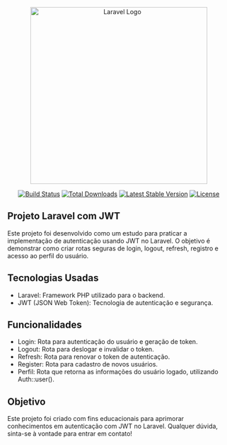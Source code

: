 <p align="center"><a href="https://laravel.com" target="_blank"><img src="https://raw.githubusercontent.com/laravel/art/master/logo-lockup/5%20SVG/2%20CMYK/1%20Full%20Color/laravel-logolockup-cmyk-red.svg" width="400" alt="Laravel Logo"></a></p>

<p align="center">
<a href="https://github.com/laravel/framework/actions"><img src="https://github.com/laravel/framework/workflows/tests/badge.svg" alt="Build Status"></a>
<a href="https://packagist.org/packages/laravel/framework"><img src="https://img.shields.io/packagist/dt/laravel/framework" alt="Total Downloads"></a>
<a href="https://packagist.org/packages/laravel/framework"><img src="https://img.shields.io/packagist/v/laravel/framework" alt="Latest Stable Version"></a>
<a href="https://packagist.org/packages/laravel/framework"><img src="https://img.shields.io/packagist/l/laravel/framework" alt="License"></a>
</p>

## Projeto Laravel com JWT

Este projeto foi desenvolvido como um estudo para praticar a implementação de autenticação usando JWT no Laravel. O objetivo é demonstrar como criar rotas seguras de login, logout, refresh, registro e acesso ao perfil do usuário.

## Tecnologias Usadas

- Laravel: Framework PHP utilizado para o backend.
- JWT (JSON Web Token): Tecnologia de autenticação e segurança.

## Funcionalidades

- Login: Rota para autenticação do usuário e geração de token.
- Logout: Rota para deslogar e invalidar o token.
- Refresh: Rota para renovar o token de autenticação.
- Register: Rota para cadastro de novos usuários.
- Perfil: Rota que retorna as informações do usuário logado, utilizando Auth::user().

## Objetivo

Este projeto foi criado com fins educacionais para aprimorar conhecimentos em autenticação com JWT no Laravel. Qualquer dúvida, sinta-se à vontade para entrar em contato!
